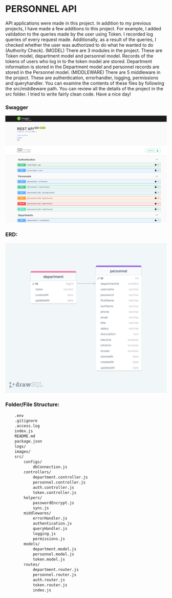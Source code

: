 # PERSONNEL API

API applications were made in this project. In addition to my previous projects, I have made a few additions to this project. For example, I added validation to the queries made by the user using Token. I recorded log queries of every request made. Additionally, as a result of the queries, I checked whether the user was authorized to do what he wanted to do (Authority Check).
    (MODEL) There are 3 modules in the project. These are Token model, department model and personnel model. Records of the tokens of users who log in to the token model are stored. Department information is stored in the Department model and personnel records are stored in the Personnel model.
    (MIDDLEWARE) There are 5 middleware in the project. These are authentication, errorhandler, logging, permissions and queryhandler.
    You can examine the contents of these files by following the src/middleware path.
You can review all the details of the project in the src folder. I tried to write fairly clean code. Have a nice day!

### Swagger
![Swagger](./images/swagger1.png)

### ERD:

![ERD](./images/erdPersonnelAPI.png)


### Folder/File Structure:

```
    .env
    .gitignore
    .access.log
    index.js
    README.md
    package.json
    logs/
    images/
    src/
        configs/
            dbConnection.js
        controllers/
            department.controller.js
            personnel.controller.js
            auth.controller.js
            token.controller.js
        helpers/
            passwordEncrypt.js
            sync.js
        middlewares/
            errorHandler.js
            authentication.js
            queryHandler.js
            logging.js
            permissions.js
        models/
            department.model.js
            personnel.model.js
            token.model.js
        routes/
            department.router.js
            personnel.router.js
            auth.router.js
            token.router.js
            index.js
```


